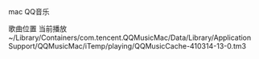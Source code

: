 
mac QQ音乐

歌曲位置 当前播放
~/Library/Containers/com.tencent.QQMusicMac/Data/Library/Application Support/QQMusicMac/iTemp/playing/QQMusicCache-410314-13-0.tm3




